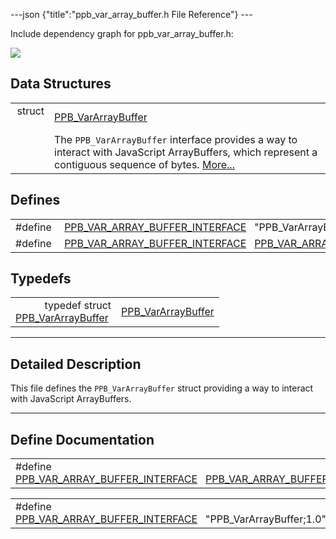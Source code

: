 ---json {"title":"ppb\_var\_array\_buffer.h File Reference"} ---

Include dependency graph for ppb\_var\_array\_buffer.h:

![](/docs/native-client/pepper_stable/c/ppb__var__array__buffer_8h__incl.png)

Data Structures
---------------

<table><tbody><tr class="odd"><td style="text-align: right;">struct  </td><td><a href="/docs/native-client/pepper_stable/c/struct_p_p_b___var_array_buffer__1__0/" class="el">PPB_VarArrayBuffer</a></td></tr><tr class="even"><td style="text-align: right;"> </td><td>The <code>PPB_VarArrayBuffer</code> interface provides a way to interact with JavaScript ArrayBuffers, which represent a contiguous sequence of bytes. <a href="/docs/native-client/pepper_stable/c/struct_p_p_b___var_array_buffer__1__0#details">More...</a><br />
</td></tr></tbody></table>

Defines
-------

<table><tbody><tr class="odd"><td style="text-align: right;">#define </td><td><a href="/docs/native-client/pepper_stable/c/ppb__var__array__buffer_8h#aacd03d05467e3a617c0a1c068fa422c7" class="el">PPB_VAR_ARRAY_BUFFER_INTERFACE</a>   "PPB_VarArrayBuffer;1.0"</td></tr><tr class="even"><td style="text-align: right;">#define </td><td><a href="/docs/native-client/pepper_stable/c/ppb__var__array__buffer_8h#a2b7e1cca43218ed9eb3c92b24089ecac" class="el">PPB_VAR_ARRAY_BUFFER_INTERFACE</a>   <a href="/docs/native-client/pepper_stable/c/ppb__var__array__buffer_8h#aacd03d05467e3a617c0a1c068fa422c7" class="el">PPB_VAR_ARRAY_BUFFER_INTERFACE</a></td></tr></tbody></table>

Typedefs
--------

<table><tbody><tr class="odd"><td style="text-align: right;">typedef struct<br />
<a href="/docs/native-client/pepper_stable/c/struct_p_p_b___var_array_buffer__1__0/" class="el">PPB_VarArrayBuffer</a> </td><td><a href="/docs/native-client/pepper_stable/c/group___interfaces#gab26d5bb032f5438d02faf5bdf7b208cb" class="el">PPB_VarArrayBuffer</a></td></tr></tbody></table>

------------------------------------------------------------------------

<span id="details" class="anchor" style="margin: 0;"></span>

Detailed Description
--------------------

This file defines the `PPB_VarArrayBuffer` struct providing a way to interact with JavaScript ArrayBuffers.

------------------------------------------------------------------------

Define Documentation
--------------------

<span id="a2b7e1cca43218ed9eb3c92b24089ecac" class="anchor" style="margin: 0;"></span>

<table><tbody><tr class="odd"><td>#define <a href="/docs/native-client/pepper_stable/c/ppb__var__array__buffer_8h#a2b7e1cca43218ed9eb3c92b24089ecac" class="el">PPB_VAR_ARRAY_BUFFER_INTERFACE</a>   <a href="/docs/native-client/pepper_stable/c/ppb__var__array__buffer_8h#aacd03d05467e3a617c0a1c068fa422c7" class="el">PPB_VAR_ARRAY_BUFFER_INTERFACE</a></td></tr></tbody></table>

<span id="aacd03d05467e3a617c0a1c068fa422c7" class="anchor" style="margin: 0;"></span>

<table><tbody><tr class="odd"><td>#define <a href="/docs/native-client/pepper_stable/c/ppb__var__array__buffer_8h#aacd03d05467e3a617c0a1c068fa422c7" class="el">PPB_VAR_ARRAY_BUFFER_INTERFACE</a>   "PPB_VarArrayBuffer;1.0"</td></tr></tbody></table>
